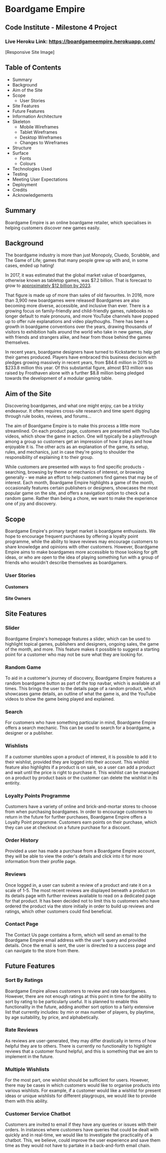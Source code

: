 # Boardgame Empire
## Code Institute - Milestone 4 Project
### Live Heroku Link: https://boardgameempire.herokuapp.com/

[Responsive Site Image]

## Table of Contents
* Summary
* Background
* Aim of the Site
* Scope
    * User Stories
* Site Features
* Future Features
* Information Architecture
* Skeleton
    * Mobile Wireframes
    * Tablet Wireframes
    * Desktop Wireframes
    * Changes to Wireframes
* Structure
* Surface
    * Fonts
    * Colours
* Technologies Used
* Testing
* Meeting User Expectations
* Deployment
* Credits
* Acknowledgements

## Summary
Boardgame Empire is an online boardgame retailer, which specialises in helping customers discover new games easily.

## Background
The boardgame industry is more than just Monopoly, Cluedo, Scrabble, and The Game of Life; games that many people grew up with and, in some cases, ended up hating! 

In 2017, it was estimated that the global market value of boardgames, otherwise known as tabletop games, was $7.2 billion. That is forecast to grow to [approximately $12 billion by 2023](https://www.statista.com/statistics/829285/global-board-games-market-value/). 

That figure is made up of more than sales of old favourites. In 2016, more than 3,900 new boardgames were released! Boardgames are also becoming more diverse, accessible, and inclusive than ever. There is a growing focus on family-friendly and child-friendly games, rulebooks no longer default to male pronouns, and more YouTube channels have popped up to offer rule explanations and video playthoughs. There has been a growth in boardgame conventions over the years, drawing thousands of visitors to exhibition halls around the world who take in new games, play with friends and strangers alike, and hear from those behind the games themselves.

In recent years, boardgame designers have turned to Kickstarter to help get their games produced. Players have embraced this business decision with pledges growing massively in recent years, from $84.6 million in 2015 to $233.8 million this year. Of this substantial figure, almost $13 million was raised by Frosthaven alone with a further $8.8 million being pledged towards the development of a modular gaming table.

## Aim of the Site
Discovering boardgames, and what one might enjoy, can be a tricky endeavour. It often requires cross-site research and time spent digging through rule books, reviews, and forums...

The aim of Boardgame Empire is to make this process a little more streamlined. On each product page, customers are presented with YouTube videos, which show the game in action. One will typically be a playthrough among a group so customers get an impression of how it plays and how enjoyable it is. The other acts as an explanation of the game, its setup, rules, and mechanics, just in case they're going to shoulder the responsibility of explaining it to their group. 

While customers are presented with ways to find specific products - searching, browsing by theme or mechanics of interest, or browsing generally - we make an effort to help customers find games that may be of interest. Each month, Boardgame Empire highlights a game of the month, occasionally features certain publishers or designers, showcases the most popular game on the site, and offers a navigation option to check out a random game. Rather than being a chore, we want to make the experience one of joy and discovery. 

## Scope
Boardgame Empire's primary target market is boardgame enthusiasts. We hope to encourage frequent purchases by offering a loyalty point programme, while the ability to leave reviews may encourage customers to share knowledge and opinions with other customers. However, Boardgame Empire aims to make boardgames more accessible to those looking for gift ideas, or who are open to the idea of playing something fun with a group of friends who wouldn't describe themselves as boardgamers.

### User Stories
#### Customers


#### Site Owners


## Site Features
### Slider
Boardgame Empire's homepage features a slider, which can be used to highlight topical games, publishers and designers, ongoing sales, the game of the month, and more. This feature makes it possible to suggest a starting point for a customer who may not be sure what they are looking for.

### Random Game
To aid in a customer's journey of discovery, Boardgame Empire features a random boardgame button as part of the top navbar, which is available at all times. This brings the user to the details page of a random product, which showcases game details, an outline of what the game is, and the YouTube videos to show the game being played and explained.

### Search
For customers who have something particular in mind, Boardgame Empire offers a search mechanic. This can be used to search for a boardgame, a designer or a publisher. 

### Wishlists
If a customer stumbles upon a product of interest, it is possible to add it to their wishlist, provided they are logged into their account. This wishlist feature also highlights if a product is on sale, so a user can add a product and wait until the price is right to purchase it. This wishlist can be managed on a product by product basis or the customer can delete the wishlist in its entirity.  

### Loyalty Points Programme
Customers have a variety of online and brick-and-mortar stores to choose from when purchasing boardgames. In order to encourage customers to return in the future for further purchases, Boardgame Empire offers a Loyalty Point programme. Customers earn points on their purchase, which they can use at checkout on a future purchase for a discount. 

### Order History
Provided a user has made a purchase from a Boardgame Empire account, they will be able to view the order's details and click into it for more information from their profile page.

### Reviews
Once logged in, a user can submit a review of a product and rate it on a scale of 1-5. The most recent reviews are displayed beneath a product on its details page with further reviews available to read on a dedicated page for that product. It has been decided not to limit this to customers who have ordered the product via the store initially in order to build up reviews and ratings, which other customers could find beneficial. 

### Contact Page
The Contact Us page contains a form, which will send an email to the Boardgame Empire email address with the user's query and provided details. Once the email is sent, the user is directed to a success page and can navigate to the store from there.

## Future Features
### Sort By Ratings
Boardgame Empire allows customers to review and rate boardgames. However, there are not enough ratings at this point in time for the ability to sort by rating to be particularly useful. It is planned to enable this functionality in the future, adding another sort option to a fairly extensive list that currently includes: by min or max number of players, by playtime, by age suitability, by price, and alphabetically.  

### Rate Reviews
As reviews are user-generated, they may differ drastically in terms of how helpful they are to others. There is currently no functionality to highlight reviews that a customer found helpful, and this is something that we aim to implement in the future. 

### Multiple Wishlists
For the most part, one wishlist should be sufficient for users. However, there may be cases in which customers would like to organise products into various wishlists. For example, if a customer would like a wishlist for present ideas or unique wishlists for different playgroups, we would like to provide them with this ability.

### Customer Service Chatbot
Customers are invited to email if they have any queries or issues with their orders. In instances where customers have queries that could be dealt with quickly and in real-time, we would like to investigate the practicality of a chatbot. This, we believe, could improve the user experience and save them time as they would not have to partake in a back-and-forth email chain. 



